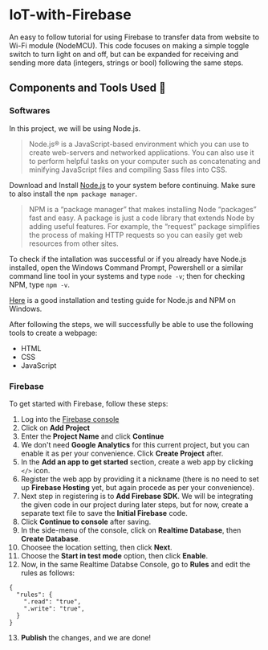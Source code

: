 # IoT-with-Firebase
An easy to follow tutorial for using Firebase to transfer data from website to Wi-Fi module (NodeMCU). This code focuses on making a simple toggle switch to turn light on and off, but can be expanded for receiving and sending more data (integers, strings or bool) following the same steps.
## Components and Tools Used 🧮
### Softwares

In this project, we will be using Node.js. 
> Node.js® is a JavaScript-based environment which you can use to create web-servers and networked applications. You can also use it to perform helpful tasks on your computer such as concatenating and minifying JavaScript files and compiling Sass files into CSS.


Download and Install [Node.js](https://nodejs.org/en/download/) to your system before continuing. Make sure to also install the `npm package manager`.

> NPM is a “package manager” that makes installing Node “packages” fast and easy. A package is just a code library that extends Node by adding useful features. For example, the “request” package simplifies the process of making HTTP requests so you can easily get web resources from other sites.

To check if the intallation was successful or if you already have Node.js installed, open the Windows Command Prompt, Powershell or a similar command line tool in your systems and type `node -v`; then for checking NPM, type `npm -v`.

[Here](https://treehouse.github.io/installation-guides/windows/node-windows.html#:~:text=Test%20NPM.,see%20something%20like%20this%201.4.) is a good installation and testing guide for Node.js and NPM on Windows.

After following the steps, we will successfully be able to use the following tools to create a webpage:
- HTML
- CSS
- JavaScript 

### Firebase
To get started with Firebase, follow these steps:
1. Log into the [Firebase console](https://console.firebase.google.com)
2. Click on **Add Project**
3. Enter the **Project Name** and click **Continue**
4. We don't need **Google Analytics** for this current project, but you can enable it as per your convenience. Click **Create Project** after.
5. In the **Add an app to get started** section, create a web app by clicking `</>` icon. 
6. Register the web app by providing it a nickname (there is no need to set up **Firebase Hosting** yet, but again procede as per your convenience).
7. Next step in registering is to **Add Firebase SDK**. We will be integrating the given code in our project during later steps, but for now, create a separate text file to save the **Initial Firebase** code.
8. Click **Continue to console** after saving.
9. In the side-menu of the console, click on **Realtime Database**, then **Create Database**.
10. Choosee the location setting, then click **Next**.
11. Choose the **Start in test mode** option, then click **Enable**.
12. Now, in the same Realtime Databse Console, go to **Rules** and edit the rules as follows:

```
{
  "rules": {
    ".read": "true",
    ".write": "true",
  }
}
```
13. **Publish** the changes, and we are done! 

